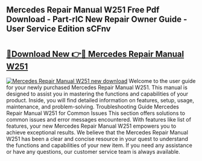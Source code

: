## Mercedes Repair Manual W251 Free Pdf Download - Part-rlC New Repair Owner Guide - User Service Edition sCFnv

# <h2><a href="http://bc53069.oget.top/?id=Mercedes+Repair+Manual+W251">🔗Download New 👉🔴 Mercedes Repair Manual W251</a></h2>

[![Mercedes Repair Manual W251 new download](https://i.imgur.com/5g1atiW.png)](http://bc53069.oget.top/?id=Mercedes+Repair+Manual+W251)
Welcome to the user guide for your newly purchased Mercedes Repair Manual W251. This manual is designed to assist you in mastering the functions and capabilities of your product. Inside, you will find detailed information on features, setup, usage, maintenance, and problem-solving. Troubleshooting Guide Mercedes Repair Manual W251 for Common Issues This section offers solutions to common issues and error messages encountered. With features like list of features, your new Mercedes Repair Manual W251 empowers you to achieve exceptional results. We believe that the Mercedes Repair Manual W251 has been a clear and concise resource in your quest to understand the functions and capabilities of your new item. If you need any assistance or have any questions, our customer service team is always available.
